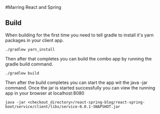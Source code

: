 #Marring React and Spring

## Build
When building for the first time you need to tell gradle to install it's yarn packages in your client app.
```text
./gradlew yarn_install
```
Then after that completes you can build the combo app by running the gradle build command.
```text
./gradlew build
```

Then after the build completes you can start the app wit the java -jar command. Once the jar is started successfully you can view the running app in your browser at localhost:8080
```text
java -jar <checkout_directory>/react-spring-blog/react-spring-boot/service/client/libs/service-0.0.1-SNAPSHOT.jar
```